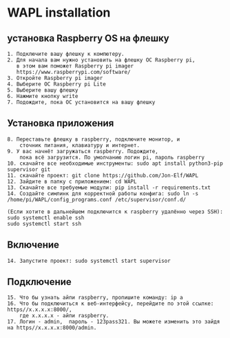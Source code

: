# WAPL installation

## установка Raspberry OS на флешку
    1. Подключите вашу флешку к компютеру.
    2. Для начала вам нужно установить на флешку ОС Raspberry pi, 
       в этом вам поможет Raspberry pi imager  
       https://www.raspberrypi.com/software/
    3. Откройте Raspberry pi imager
    4. Выберите ОС Raspberry pi Lite
    5. Выберите вашу флешку
    6. Нажмите кнопку write
    7. Подождите, пока ОС установится на вашу флешку

    
## Установка приложения
    8. Переставьте флешку в raspberry, подключите монитор, и
        сточник питания, клавиатуру и интернет.
    9. У вас начнёт загружаться raspberry. Подождите, 
        пока всё загрузится. По умолчанию логин pi, пароль raspberry
    10. скачайте все необходимые инструменты: sudo apt install python3-pip supervisor git
    11. скачайте проект: git clone https://github.com/Jon-Elf/WAPL
    12. Зайдите в папку с приложением: cd WAPL
    13. Скачайте все требуемые модули: pip install -r requirements.txt
    14. Создайте симлинк для корректной работы конфига: sudo ln -s /home/pi/WAPL/config_programs.conf /etc/supervisor/conf.d/
    
    (Если хотите в дальнейшем подключится к raspberry удалённо через SSH): 
    sudo systemctl enable ssh
    sudo systemctl start ssh
    
## Включение
    14. Запустите проект: sudo systemctl start supervisor
    
## Подключение
    15. Что бы узнать айпи raspberry, пропишите команду: ip a
    16. Что бы подключиться к веб-интерфейсу, перейдите по этой ссылке: https//x.x.x.x:8000/, 
        где x.x.x.x - айпи raspberry. 
    17. Логин - admin,  пароль - 123pass321. Вы можете изменить это зайдя на https//x.x.x.x:8000/admin.
        
